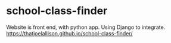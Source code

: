 # school-class-finder


Website is front end, with python app. Using Django to integrate.
https://thatjoelallison.github.io/school-class-finder/
